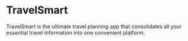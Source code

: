 # TravelSmart
TravelSmart is the ultimate travel planning app that consolidates all your essential travel information into one convenient platform.
